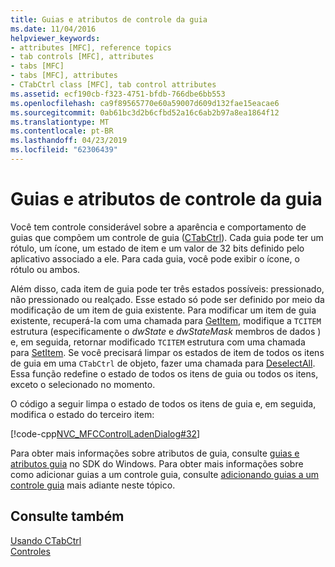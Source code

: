 ```yaml
---
title: Guias e atributos de controle da guia
ms.date: 11/04/2016
helpviewer_keywords:
- attributes [MFC], reference topics
- tab controls [MFC], attributes
- tabs [MFC]
- tabs [MFC], attributes
- CTabCtrl class [MFC], tab control attributes
ms.assetid: ecf190cb-f323-4751-bfdb-766dbe6bb553
ms.openlocfilehash: ca9f89565770e60a59007d609d132fae15eacae6
ms.sourcegitcommit: 0ab61bc3d2b6cfbd52a16c6ab2b97a8ea1864f12
ms.translationtype: MT
ms.contentlocale: pt-BR
ms.lasthandoff: 04/23/2019
ms.locfileid: "62306439"
---
```

# <a name="tabs-and-tab-control-attributes"></a>Guias e atributos de controle da guia

Você tem controle considerável sobre a aparência e comportamento de guias que compõem um controle de guia ([CTabCtrl](../mfc/reference/ctabctrl-class.md)). Cada guia pode ter um rótulo, um ícone, um estado de item e um valor de 32 bits definido pelo aplicativo associado a ele. Para cada guia, você pode exibir o ícone, o rótulo ou ambos.

Além disso, cada item de guia pode ter três estados possíveis: pressionado, não pressionado ou realçado. Esse estado só pode ser definido por meio da modificação de um item de guia existente. Para modificar um item de guia existente, recuperá-la com uma chamada para [GetItem](../mfc/reference/ctabctrl-class.md#getitem), modifique a `TCITEM` estrutura (especificamente o *dwState* e *dwStateMask* membros de dados ) e, em seguida, retornar modificado `TCITEM` estrutura com uma chamada para [SetItem](../mfc/reference/ctabctrl-class.md#setitem). Se você precisará limpar os estados de item de todos os itens de guia em uma `CTabCtrl` de objeto, fazer uma chamada para [DeselectAll](../mfc/reference/ctabctrl-class.md#deselectall). Essa função redefine o estado de todos os itens de guia ou todos os itens, exceto o selecionado no momento.

O código a seguir limpa o estado de todos os itens de guia e, em seguida, modifica o estado do terceiro item:

[!code-cpp[NVC_MFCControlLadenDialog#32](../mfc/codesnippet/cpp/tabs-and-tab-control-attributes_1.cpp)]

Para obter mais informações sobre atributos de guia, consulte [guias e atributos guia](/windows/desktop/Controls/tab-controls) no SDK do Windows. Para obter mais informações sobre como adicionar guias a um controle guia, consulte [adicionando guias a um controle guia](../mfc/adding-tabs-to-a-tab-control.md) mais adiante neste tópico.

## <a name="see-also"></a>Consulte também

[Usando CTabCtrl](../mfc/using-ctabctrl.md)<br/>
[Controles](../mfc/controls-mfc.md)
